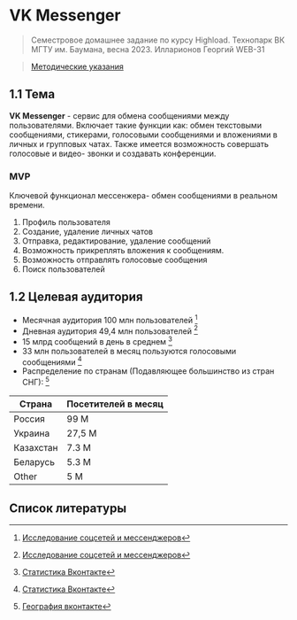 # VK Messenger
> Семестровое домашнее задание по курсу Highload. Технопарк ВК МГТУ им. Баумана, весна 2023. Илларионов Георгий WEB-31

> [Методические указания](https://github.com/init/highload/blob/main/homework_architecture.md)

## 1.1 Тема 
**VK Messenger** - сервис для обмена сообщениями между пользователями. Включает такие функции как: обмен текстовыми сообщениями, стикерами, голосовыми сообщениями и вложениями в личных и групповых чатах. Также имеется возможность совершать голосовые и видео- звонки и создавать конференции.

### MVP

Ключевой функционал мессенжера- обмен сообщениями в реальном времени.

1. Профиль пользователя 
2. Создание, удаление личных чатов
3. Отправка, редактирование, удаление сообщений
4. Возможность прикреплять вложения к сообщениям.
5. Возможность отправлять голосовые сообщения
6. Поиск пользователей

## 1.2 Целевая аудитория

- Месячная аудитория 100 млн пользователей [^1]
- Дневная аудитория 49,4 млн пользователей [^1]
- 15 млрд сообщений в день в среднем [^2]
- 33 млн пользователей в месяц пользуются голосовыми сообщениями [^2]
- Распределение по странам (Подавляющее большинство из стран СНГ): [^3]

| Страна    | Посетителей в месяц |
| --------- | ------------------- |
| Россия    | 99 M                |
| Украина   | 27,5 M              |
| Казахстан | 7.3 M               |
| Беларусь  | 5.3 M               |
| Other     | 5 M                 |


## Список литературы
[^1]: [Исследование соцсетей и мессенджеров](https://vk.com/press/mediascope-october-2022)

[^2]: [Статистика Вконтакте](https://3dnews.ru/1061274/auditoriya-vkontakte-v-rossii-virosla-do-725-mln-polzovateley-v-2021-godu)

[^3]: [География вконтакте](https://mnogofactov.ru/internet/skolko-stran-v-mire-polzuyutsya-kontaktom.html)
